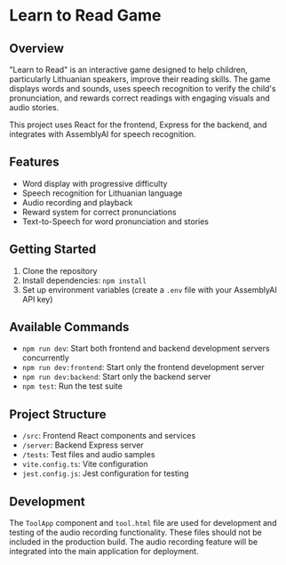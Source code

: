 # Learn to Read Game

## Overview

"Learn to Read" is an interactive game designed to help children, particularly Lithuanian speakers, improve their reading skills. The game displays words and sounds, uses speech recognition to verify the child's pronunciation, and rewards correct readings with engaging visuals and audio stories.

This project uses React for the frontend, Express for the backend, and integrates with AssemblyAI for speech recognition.

## Features

- Word display with progressive difficulty
- Speech recognition for Lithuanian language
- Audio recording and playback
- Reward system for correct pronunciations
- Text-to-Speech for word pronunciation and stories

## Getting Started

1. Clone the repository
2. Install dependencies: `npm install`
3. Set up environment variables (create a `.env` file with your AssemblyAI API key)

## Available Commands

- `npm run dev`: Start both frontend and backend development servers concurrently
- `npm run dev:frontend`: Start only the frontend development server
- `npm run dev:backend`: Start only the backend server
- `npm test`: Run the test suite

## Project Structure

- `/src`: Frontend React components and services
- `/server`: Backend Express server
- `/tests`: Test files and audio samples
- `vite.config.ts`: Vite configuration
- `jest.config.js`: Jest configuration for testing

## Development

The `ToolApp` component and `tool.html` file are used for development and testing of the audio recording functionality. These files should not be included in the production build. The audio recording feature will be integrated into the main application for deployment.
